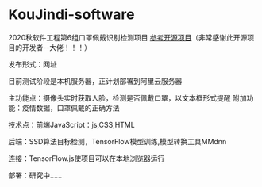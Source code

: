 # KouJindi-software
 2020秋软件工程第6组口罩佩戴识别检测项目
 [参考开源项目](https://github.com/AIZOOTech/FaceMaskDetection)（非常感谢此开源项目的开发者--大佬！！！）

发布形式：网址

目前测试阶段是本机服务器，正计划部署到阿里云服务器

主功能点：摄像头实时获取人脸，检测是否佩戴口罩，以文本框形式提醒
附加功能：疫情数据，口罩佩戴的正确方法

技术点：前端JavaScript：js,CSS,HTML

后端：SSD算法目标检测，TensorFlow模型训练,模型转换工具MMdnn

连接：TensorFlow.js使项目可以在本地浏览器运行

部署：研究中……
